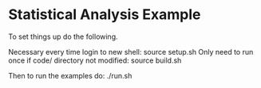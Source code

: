 # Statistical Analysis Example
To set things up do the following.

Necessary every time login to new shell:
source setup.sh 
Only need to run once if code/ directory not modified:
source build.sh 

Then to run the examples do:
./run.sh
